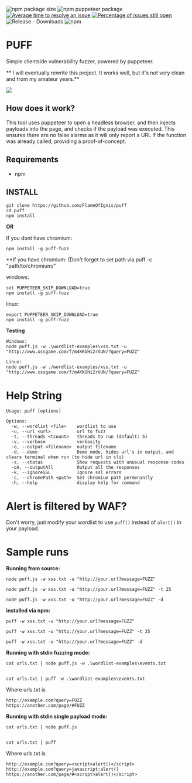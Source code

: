 
![npm package size](https://img.shields.io/bundlephobia/min/puff-fuzz)
![npm puppeteer package](https://img.shields.io/npm/v/puff-fuzz.svg)
[![Average time to resolve an issue](http://isitmaintained.com/badge/resolution/flameofignis/puff.svg)](http://isitmaintained.com/project/flameofignis/puff "Average time to resolve an issue")
[![Percentage of issues still open](http://isitmaintained.com/badge/open/flameofignis/puff.svg)](http://isitmaintained.com/project/flameofignis/puff "Percentage of issues still open")
![Release - Downloads](https://img.shields.io/github/downloads/flameofignis/puff/total?label=release%20downloads)
![npm](https://img.shields.io/npm/dm/puff-fuzz?label=npm%20downloads)


# PUFF
Simple clientside vulnerability fuzzer, powered by puppeteer.

** I will eventually rewrite this project. It works well, but it's not very clean and from my amateur years.**

![](https://s11.gifyu.com/images/SchPf.gif)

## How does it work?
This tool uses puppeteer to open a headless browser, and then injects payloads into the page, and checks if the payload was executed. This ensures there are no false alarms as it will only report a URL if the function was already called, providing a proof-of-concept.

## Requirements
- npm

## INSTALL

```
git clone https://github.com/FlameOfIgnis/puff
cd puff
npm install
```

**OR**

If you dont have chromium:
```
npm install -g puff-fuzz
```

**If you have chromium: (Don't forget to set path via puff -c "path/to/chromium/"

windows:
```
set PUPPETEER_SKIP_DOWNLOAD=true
npm install -g puff-fuzz
```

linux:
```
export PUPPETEER_SKIP_DOWNLOAD=true
npm install -g puff-fuzz
```


**Testing**
```
Windows:
node puff.js -w .\wordlist-examples\xss.txt -u "http://www.xssgame.com/f/m4KKGHi2rVUN/?query=FUZZ"

Linux:
node puff.js -w ./wordlist-examples/xss.txt -u "http://www.xssgame.com/f/m4KKGHi2rVUN/?query=FUZZ"
```

# Help String

```
Usage: puff [options]

Options:
  -w, --wordlist <file>    wordlist to use
  -u, --url <url>          url to fuzz
  -t, --threads <tcount>   threads to run (default: 5)
  -v, --verbose            verbosity
  -o, --output <filename>  output filename
  -d, --demo               Demo mode, hides url's in output, and clears terminal when run (to hide url in cli)
  -s, --status             Show requests with unusual response codes
  -oA, --outputAll         Output all the responses
  -k, --ignoreSSL          Ignore ssl errors
  -c, --chromePath <path>  Set chromium path permenantly
  -h, --help               display help for command
```


# Alert is filtered by WAF?
Don't worry, just modify your wordlist to use `puff()`  instead of `alert()` in your payload.

# Sample runs



**Running from source:**
```
node puff.js -w xss.txt -u "http://your.url?message=FUZZ"

node puff.js -w xss.txt -u "http://your.url?message=FUZZ" -t 25

node puff.js -w xss.txt -u "http://your.url?message=FUZZ" -d
```

**installed via npm:**
```
puff -w xss.txt -u "http://your.url?message=FUZZ"

puff -w xss.txt -u "http://your.url?message=FUZZ" -t 25

puff -w xss.txt -u "http://your.url?message=FUZZ" -d
```



**Running with stdin fuzzing mode:**
```
cat urls.txt | node puff.js -w .\wordlist-examples\events.txt


cat urls.txt | puff -w .\wordlist-examples\events.txt
```
Where urls.txt is
```
http://example.com?query=FUZZ
https://another.com/page/#FUZZ
```


**Running with stdin single payload mode:**
```
cat urls.txt | node puff.js


cat urls.txt | puff
```

Where urls.txt is
```
http://example.com?query=<script>alert()</script>
http://example.com?query=javascript:alert()
https://another.com/page/#<script>alert()</script>
```


